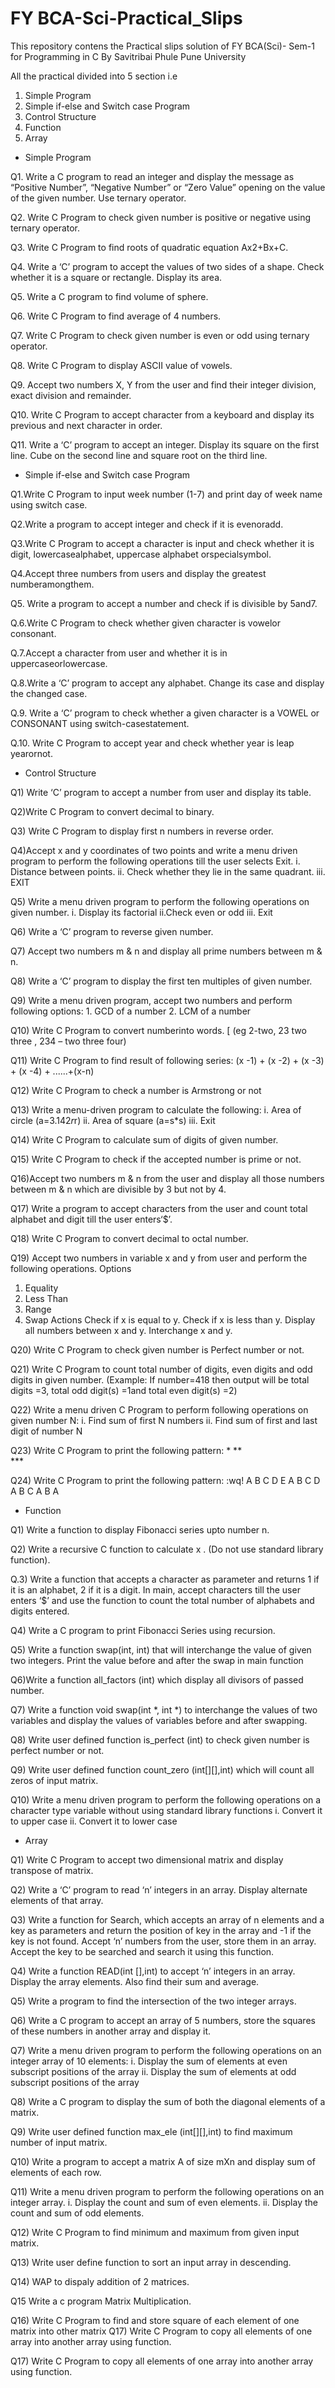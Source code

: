 # FY BCA-Sci-Practical_Slips
 

This repository contens the Practical slips solution of FY BCA(Sci)- Sem-1 for Programming in C By Savitribai Phule Pune University
 
 All the practical divided into 5 section i.e
 1) Simple Program
 2) Simple if-else and Switch case Program
 3) Control Structure
 4) Function
 5) Array


 
- Simple Program

Q1. Write a C program to read an integer and display the message as “Positive Number”, “Negative Number” or “Zero Value” opening on the value of the given number. Use ternary operator.

Q2. Write C Program to check given number is positive or negative using ternary operator.

Q3. Write C Program to find roots of quadratic equation Ax2+Bx+C. 

Q4. Write a ‘C’ program to accept the values of two sides of a shape.
Check whether it is a square or rectangle. Display its area.

Q5. Write a C program to find volume of sphere.

Q6. Write C Program to find average of 4 numbers.

Q7. Write C Program to check given number is even or odd using ternary operator. 

Q8. Write C Program to display ASCII value of vowels.

Q9. Accept two numbers X, Y from the user and find their integer division, exact
division and remainder.

Q10. Write C Program to accept character from a keyboard and display its
previous and next character in order.

Q11. Write a ‘C’ program to accept an integer. Display its square on
the first line. Cube on the second line and square root on the third line.


- Simple if-else and Switch case Program

Q1.Write C Program to input week number (1-7) and print day of week name using switch case.

Q2.Write a program to accept integer and check if it is evenoradd.

Q3.Write C Program to accept a character is input and check whether it is digit,
lowercasealphabet, uppercase alphabet orspecialsymbol.

Q4.Accept three numbers from users and display the greatest numberamongthem. 

Q5. Write a program to accept a number and check if is divisible by 5and7. 

Q.6.Write C Program to check whether given character is vowelor consonant. 

Q.7.Accept a character from user and whether it is in uppercaseorlowercase.

Q.8.Write a ‘C’ program to accept any alphabet. Change its case and display the changed case.

Q.9. Write a ‘C’ program to check whether a given character is a VOWEL or CONSONANT using switch-casestatement.

Q.10. Write C Program to accept year and check whether year is leap yearornot.


- Control Structure

Q1) Write ‘C’ program to accept a number from user and display its table. 

Q2)Write C Program to convert decimal to binary.

Q3) Write C Program to display first n numbers in reverse order.

Q4)Accept x and y coordinates of two points and write a menu driven program to perform the following operations till the user selects Exit.
     i. Distance between points.
    ii. Check whether they lie in the same quadrant.
    iii. EXIT

Q5) Write a menu driven program to perform the following operations on given number. 
       i. Display its factorial
      ii.Check even or odd iii. Exit

Q6) Write a ‘C’ program to reverse given number.

Q7) Accept two numbers m & n and display all prime numbers between m & n.

Q8) Write a ‘C’ program to display the first ten multiples of given number.

Q9) Write a menu driven program, accept two numbers and perform following options: 
    1. GCD of a number
    2. LCM of a number

Q10) Write C Program to convert numberinto words.
    [ (eg 2-two, 23 two three , 234 – two three four) 
    
Q11) Write C Program to find result of following series: (x -1) + (x -2) + (x -3) + (x -4) + ......+(x-n)

Q12) Write C Program to check a number is Armstrong or not

Q13) Write a menu-driven program to calculate the following: 
    i. Area of circle (a=3.142*r*r)
    ii. Area of square (a=s*s) iii. Exit

Q14) Write C Program to calculate sum of digits of given number.

Q15) Write C Program to check if the accepted number is prime or not.

Q16)Accept two numbers m & n from the user and display all those numbers between m & n which are divisible by 3 but not by 4.

Q17) Write a program to accept characters from the user and count total alphabet and digit till the user enters‘$’.

Q18) Write C Program to convert decimal to octal number.

Q19) Accept two numbers in variable x and y from user and perform the following operations.
  Options
  1. Equality 
  2. Less Than 
  3. Range
  4. Swap
    Actions
    Check if x is equal to y.
    Check if x is less than y.
    Display all numbers between x and y. Interchange x and y.

Q20) Write C Program to check given number is Perfect number or not.

Q21) Write C Program to count total number of digits, even digits and odd digits in given number. (Example: If number=418 then output will be total digits =3, total odd digit(s) =1and total even digit(s) =2)

Q22) Write a menu driven C Program to perform following operations on given number N: 
    i. Find sum of first N numbers
    ii. Find sum of first and last digit of number N 

Q23) Write C Program to print the following pattern:
      *
      **  
      ***

Q24) Write C Program to print the following pattern: :wq!
      A B C D E 
      A B C D 
      A B C
      A B
      A



- Function

Q1) Write a function to display Fibonacci series upto number n.
 
Q2) Write a recursive C function to calculate x . (Do not use standard library function).

Q.3) Write a function that accepts a character as parameter and returns 1 if it is an alphabet, 2 if it is a digit. In main, accept characters till the user enters ‘$’ and use the function to count the total number of alphabets and digits entered.

Q4) Write a C program to print Fibonacci Series using recursion.

Q5) Write a function swap(int, int) that will interchange the value of given two integers. Print the value before and after the swap in main function

Q6)Write a function all_factors (int) which display all divisors of passed number.

Q7) Write a function void swap(int *, int *) to interchange the values of two variables and display the values of variables before and after swapping.

Q8) Write user defined function is_perfect (int) to check given number is perfect number or not.

Q9) Write user defined function count_zero (int[][],int) which will count all zeros of input matrix.

Q10) Write a menu driven program to perform the following operations on a character type variable without using standard library functions
      i. Convert it to upper case 
      ii. Convert it to lower case


- Array

Q1) Write C Program to accept two dimensional matrix and display transpose of matrix.

Q2) Write a ‘C’ program to read ‘n’ integers in an array. Display alternate elements of that array.

Q3) Write a function for Search, which accepts an array of n elements and a key as parameters and return the position of key in the array and -1 if the key is not found. Accept ‘n’ numbers from the user, store them in an array. Accept the key to be searched and search it using this function.

Q4) Write a function READ(int [],int) to accept ‘n’ integers in an array. Display the array
elements. Also find their sum and average.

Q5) Write a program to find the intersection of the two integer arrays.

Q6) Write a C program to accept an array of 5 numbers, store the squares of these numbers in another array and display it.

Q7) Write a menu driven program to perform the following operations on an integer array of 10 elements:
    i. Display the sum of elements at even subscript positions of the array 
    ii. Display the sum of elements at odd subscript positions of the array

Q8) Write a C program to display the sum of both the diagonal elements of a matrix.

Q9) Write user defined function max_ele (int[][],int) to find maximum number of input matrix.

Q10) Write a program to accept a matrix A of size mXn and display sum of elements of each row.

Q11) Write a menu driven program to perform the following operations on an integer array. 
      i. Display the count and sum of even elements.
      ii. Display the count and sum of odd elements.

Q12) Write C Program to find minimum and maximum from given input matrix.

Q13) Write user define function to sort an input array in descending.

Q14) WAP to dispaly addition of 2 matrices.

Q15 Write a c program Matrix Multiplication.

Q16) Write C Program to find and store square of each element of one matrix into other matrix Q17) Write C Program to copy all elements of one array into another array using function.

Q17) Write C Program to copy all elements of one array into another array using function.
